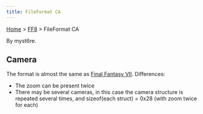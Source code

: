 ```yaml
---
title: FileFormat CA
---
```


[Home](Main%20Page.md) > [FF8](FF8.md) > FileFormat CA

By myst6re.

## Camera

The format is almost the same as [Final Fantasy VII][]. Differences:

-   The zoom can be present twice
-   There may be several cameras, in this case the camera structure is
    repeated several times, and sizeof(each struct) = 0x28 (with zoom
    twice for each)

  [Final Fantasy VII]: ../../FF7/Field/Camera%20Matrix.md "wikilink"
